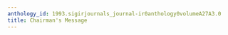 ```yaml
---
anthology_id: 1993.sigirjournals_journal-ir0anthology0volumeA27A3.0
title: Chairman's Message
---
```

